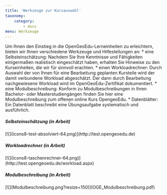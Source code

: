 ```yaml
---
title: 'Werkzeuge zur Kursauswahl'
taxonomy:
    category:
        - docs
menu: Werkzeuge
---
```


Um Ihnen den Einstieg in die OpenGeoEdu-Lerneinheiten zu erleichtern, bieten wir Ihnen verschiedene Werkzeuge und Hilfestellungen
an: * eine Selbsteinschätzung: Nachdem Sie Ihre Kenntnisse und Fähigkeiten einigermaßen realistisch eingeschätzt haben, erhalten
Sie Hinweise zu den Kurseinheiten, die wir für sinnvoll erachten. * einen Workloadrechner: Durch Auswahl der von Ihnen für
eine Bearbeitung geplanten Kursteile wird der damit verbundene Workload abgeschätzt. Der dann durch Bearbeitung nachgewiesene
Workload wird im OpenGeoEdu-Zertifikat dokumentiert. * eine Modulbeschreibung: Konform zu Modulbeschreibungen in Ihren Bachelor-
oder Masterstudiengängen finden Sie hier eine Modulbeschreibung zum offenen online Kurs OpengeoEdu. * Datenblätter: Ein Datenblatt
beschreibt eine Übungsaufgabe systematisch und ausführlich.


<div class="card-deck">
    <div class="card">
        <div class="card-body">
            <h5 class="card-title">Selbsteinschätzung (in Arbeit)</h5>
            <p class="card-text"></p>
            <p class="card-text">
                <small class="text-muted"></small>
            </p>
            <div markdown="1">[![](icons8-test-absolviert-64.png)](http://test.opengeoedu.de)</div>
        </div>
    </div>
    <div class="card">
        <div class="card-body">
                <h5 class="card-title">Workloadrechner (in Arbeit)</h5>
                <p class="card-text"></p>
                <p class="card-text">
                    <small class="text-muted"></small>
                </p>
                <div markdown="1">[![](icons8-taschenrechner-64.png)](http://test.opengeoedu.de/workload.aspx)</div>
        </div>
    </div>
    <div class="card">
        <div class="card-body">
            <h5 class="card-title">Modulbeschreibung (in Arbeit)</h5>
            <p class="card-text"></p>
            <p class="card-text">
                <small class="text-muted"></small>
            </p>
            <div markdown="1">[![](Modulbeschreibung.png?resize=150)](OGE_Modulbeschreibung.pdf)</div>
        </div>
    </div>
</div>
<!-- # Selbsteinschätzung (in Arbeit)

[![](icons8-test-absolviert-64.png?resize=200&classes=caption "Selbsteinschätzung")](http://test.opengeoedu.de/)

# Workloadrechner (in Arbeit)

[![](icons8-taschenrechner-64.png?resize=200&classes=caption "Workloadrechner")](http://test.opengeoedu.de/workload.aspx)


## Modulbeschreibung (in Arbeit)

[Modulbeschreibung](OGE_Modulbeschreibung.pdf)
-->